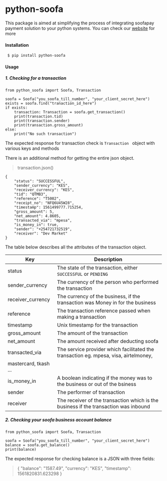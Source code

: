 # python-soofa

This package is aimed at simplifying the process of integrating 
soofapay payment solution to your python systems. You can check our 
[website] for more

#### Installation
```sh
 $ pip install python-soofa
 ```
    
#### Usage

##### 1. Checking for a transaction
```
from python_soofa import Soofa, Transaction

soofa = Soofa("you_soofa_till_number", "your_client_secret_here")
exists = soofa.find("tranaction_id_here")
if exists:
    transaction: Transaction = soofa.get_transaction()
    print(transaction.tid)
    print(transaction.sender)
    print(transaction.gross_amount)
else:
    print("No such transaction")

```
The expected response for transaction check is  `Transaction ` 
object with various keys and methods

There is an additional method for getting the entire json object.

> transaction.json()

```
{
    "status": "SUCCESSFUL",
    "sender_currency": "KES",
    "receiver_currency": "KES",
    "tid": "QTMB3",
    "reference": "T5002",
    "receipt_no": "NFQ6U45W28",
    "timestamp": 1561499777.715254,
    "gross_amount": 5,
    "net_amount": 4.8605,
    "transacted_via": "mpesa",
    "is_money_in": true,
    "sender": "+254721732519",
    "receiver": "Dev Market"
}
```

The table below describes all the attributes of the transaction object.


| Key | Description |
| ------ | ------ |
| status | The state of the transaction, either `SUCCESSFUL` or `PENDING` |
| sender_currency | The currency of the person who performed the transaction  |
| receiver_currency | The currency of the business, if the transaction was Money in for the business |
| reference | The transaction reference passed when making a transaction |
| timestamp | Unix timestamp for the transaction |
| gross_amount | The amount of the transaction |
| net_amount | The amount received after deducting soofa |
| transacted_via | The service provider which facilitated the transaction eg. mpesa, visa, airtelmoney,
 mastercard, tkash ... |
| is_money_in | A boolean indicating if the money was to the business or out of the bsiness |
| sender | The performer of transaction |
| receiver | The receiver of the transaction which is the business if the transaction was inbound |


##### 2. Checking your soofa business account balance
```
from python_soofa import Soofa, Transaction

soofa = Soofa("you_soofa_till_number", "your_client_secret_here")
balance = soofa.get_balance()
print(balance)
```
The expected response for checking balance is a JSON with three fields:

> {
>     "balance": "1587.49",
>     "currency": "KES",
>     "timestamp": 1561820831.623298
> }


   [website]: <https://www.soofapay.com>
